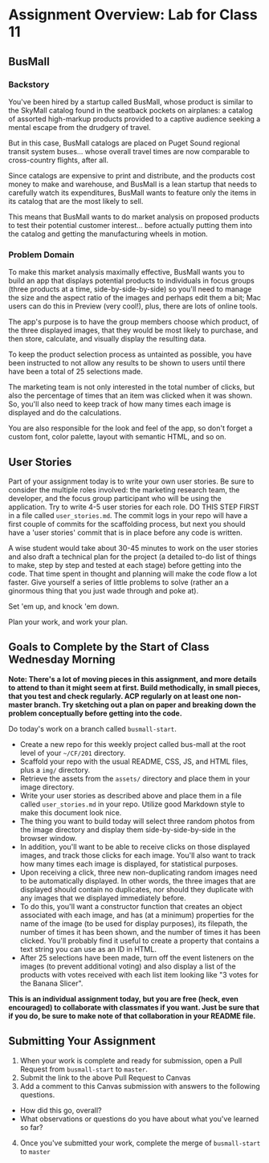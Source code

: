 # Assignment Overview: Lab for Class 11

## BusMall

### Backstory

You've been hired by a startup called BusMall, whose product is similar to the SkyMall catalog found in the seatback pockets on airplanes: a catalog of assorted high-markup products provided to a captive audience seeking a mental escape from the drudgery of travel.

But in this case, BusMall catalogs are placed on Puget Sound regional transit system buses... whose overall travel times are now comparable to cross-country flights, after all.

Since catalogs are expensive to print and distribute, and the products cost money to make and warehouse, and BusMall is a lean startup that needs to carefully watch its expenditures, BusMall wants to feature only the items in its catalog that are the most likely to sell.

This means that BusMall wants to do market analysis on proposed products to test their potential customer interest... before actually putting them into the catalog and getting the manufacturing wheels in motion.

### Problem Domain

To make this market analysis maximally effective, BusMall wants you to build an app that displays potential products to individuals in focus groups (three products at a time, side-by-side-by-side) so you'll need to manage the size and the aspect ratio of the images and perhaps edit them a bit; Mac users can do this in Preview (very cool!), plus, there are lots of online tools.

The app's purpose is to have the group members choose which product, of the three displayed images, that they would be most likely to purchase, and then store, calculate, and visually display the resulting data.

To keep the product selection process as untainted as possible, you have been instructed to not allow any results to be shown to users until there have been a total of 25 selections made.

The marketing team is not only interested in the total number of clicks, but also the percentage of times that an item was clicked when it was shown. So, you'll also need to keep track of how many times each image is displayed and do the calculations.

You are also responsible for the look and feel of the app, so don't forget a custom font, color palette, layout with semantic HTML, and so on.

## User Stories

Part of your assignment today is to write your own user stories. Be sure to consider the multiple roles involved: the marketing research team, the developer, and the focus group participant who will be using the application. Try to write 4-5 user stories for each role. DO THIS STEP FIRST in a file called `user_stories.md`. The commit logs in your repo will have a first couple of commits for the scaffolding process, but next you should have a 'user stories' commit that is in place before any code is written.

A wise student would take about 30-45 minutes to work on the user stories and also draft a technical plan for the project (a detailed to-do list of things to make, step by step and tested at each stage) before getting into the code. That time spent in thought and planning will make the code flow a lot faster. Give yourself a series of little problems to solve (rather an a ginormous thing that you just wade through and poke at).

Set 'em up, and knock 'em down.

Plan your work, and work your plan.

## Goals to Complete by the Start of Class Wednesday Morning

**Note: There's a lot of moving pieces in this assignment, and more details to attend to than it might seem at first. Build methodically, in small pieces, that you test and check regularly. ACP regularly on at least one non-master branch. Try sketching out a plan on paper and breaking down the problem conceptually before getting into the code.**

Do today's work on a branch called `busmall-start`.

* Create a new repo for this weekly project called bus-mall at the root level of your `~/CF/201` directory.
* Scaffold your repo with the usual README, CSS, JS, and HTML files, plus a `img/` directory.
* Retrieve the assets from the `assets/` directory and place them in your image directory.
* Write your user stories as described above and place them in a file called `user_stories.md` in your repo. Utilize good Markdown style to make this document look nice.
* The thing you want to build today will select three random photos from the image directory and display them side-by-side-by-side in the browser window.
* In addition, you'll want to be able to receive clicks on those displayed images, and track those clicks for each image. You'll also want to track how many times each image is displayed, for statistical purposes.
* Upon receiving a click, three new non-duplicating random images need to be automatically displayed. In other words, the three images that are displayed should contain no duplicates, nor should they duplicate with any images that we displayed immediately before.
* To do this, you'll want a constructor function that creates an object associated with each image, and has (at a minimum) properties for the name of the image (to be used for display purposes), its filepath, the number of times it has been shown, and the number of times it has been clicked. You'll probably find it useful to create a property that contains a text string you can use as an ID in HTML.
* After 25 selections have been made, turn off the event listeners on the images (to prevent additional voting) and also display a list of the products with votes received with each list item looking like "3 votes for the Banana Slicer".

**This is an individual assignment today, but you are free (heck, even encouraged) to collaborate with classmates if you want. Just be sure that if you do, be sure to make note of that collaboration in your README file.**

## Submitting Your Assignment

1. When your work is complete and ready for submission, open a Pull Request from `busmall-start` to `master`.
2. Submit the link to the above Pull Request to Canvas
3. Add a comment to this Canvas submission with answers to the following questions.
  - How did this go, overall?
  - What observations or questions do you have about what you've learned so far?
4. Once you've submitted your work, complete the merge of `busmall-start` to `master`
